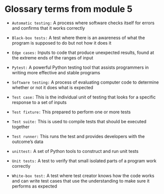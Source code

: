 # Glossary terms from module 5

- `Automatic testing:` A process where software checks itself for errors and confirms that it works correctly

- `Black-box tests:` A test where there is an awareness of what the program is supposed to do but not how it does it

- `Edge cases:` Inputs to code that produce unexpected results, found at the extreme ends of the ranges of input

- `Pytest:` A powerful Python testing tool that assists programmers in writing more effective and stable programs

- `Software testing:` A process of evaluating computer code to determine whether or not it does what is expected

- `Test case:` This is the individual unit of testing that looks for a specific response to a set of inputs

- `Test fixture:` This prepared to perform one or more tests

- `Test suite:` This is used to compile tests that should be executed together

- `Test runner:` This runs the test and provides developers with the outcome’s data

- `unittest:` A set of Python tools to construct and run unit tests

- `Unit tests:` A test to verify that small isolated parts of a program work correctly

- `White-box test:` A test where test creator knows how the code works and can write test cases that use the understanding to make sure it performs as expected